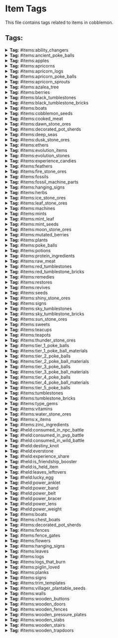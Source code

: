 # Item Tags

This file contains tags related to items in cobblemon.

## Tags:

<details>
<summary><b>Tag:</b> #items:ability_changers</summary>

- cobblemon:ability_capsule
- cobblemon:ability_patch

</details>

<details>
<summary><b>Tag:</b> #items:ancient_poke_balls</summary>

- cobblemon:ancient_azure_ball
- cobblemon:ancient_citrine_ball
- cobblemon:ancient_feather_ball
- cobblemon:ancient_gigaton_ball
- cobblemon:ancient_great_ball
- cobblemon:ancient_heavy_ball
- cobblemon:ancient_ivory_ball
- cobblemon:ancient_jet_ball
- cobblemon:ancient_leaden_ball
- cobblemon:ancient_origin_ball
- cobblemon:ancient_poke_ball
- cobblemon:ancient_roseate_ball
- cobblemon:ancient_slate_ball
- cobblemon:ancient_ultra_ball
- cobblemon:ancient_verdant_ball
- cobblemon:ancient_wing_ball

</details>

<details>
<summary><b>Tag:</b> #items:apples</summary>

- cobblemon:sweet_apple
- cobblemon:tart_apple

</details>

<details>
<summary><b>Tag:</b> #items:apricorns</summary>

- cobblemon:black_apricorn
- cobblemon:blue_apricorn
- cobblemon:green_apricorn
- cobblemon:pink_apricorn
- cobblemon:red_apricorn
- cobblemon:white_apricorn
- cobblemon:yellow_apricorn

</details>

<details>
<summary><b>Tag:</b> #items:apricorn_logs</summary>

- cobblemon:apricorn_log
- cobblemon:apricorn_wood
- cobblemon:stripped_apricorn_log
- cobblemon:stripped_apricorn_wood

</details>

<details>
<summary><b>Tag:</b> #items:apricorn_poke_balls</summary>

- cobblemon:fast_ball
- cobblemon:friend_ball
- cobblemon:heavy_ball
- cobblemon:level_ball
- cobblemon:love_ball
- cobblemon:lure_ball
- cobblemon:moon_ball

</details>

<details>
<summary><b>Tag:</b> #items:apricorn_sprouts</summary>

- cobblemon:black_apricorn_seed
- cobblemon:blue_apricorn_seed
- cobblemon:green_apricorn_seed
- cobblemon:pink_apricorn_seed
- cobblemon:red_apricorn_seed
- cobblemon:white_apricorn_seed
- cobblemon:yellow_apricorn_seed

</details>

<details>
<summary><b>Tag:</b> #items:azalea_tree</summary>

- minecraft:azalea
- minecraft:flowering_azalea

</details>

<details>
<summary><b>Tag:</b> #items:berries</summary>

- cobblemon:aguav_berry
- cobblemon:apicot_berry
- cobblemon:aspear_berry
- cobblemon:babiri_berry
- cobblemon:belue_berry
- cobblemon:bluk_berry
- cobblemon:charti_berry
- cobblemon:cheri_berry
- cobblemon:chesto_berry
- cobblemon:chilan_berry
- cobblemon:chople_berry
- cobblemon:coba_berry
- cobblemon:colbur_berry
- cobblemon:cornn_berry
- cobblemon:custap_berry
- cobblemon:durin_berry
- cobblemon:enigma_berry
- cobblemon:figy_berry
- cobblemon:ganlon_berry
- cobblemon:grepa_berry
- cobblemon:haban_berry
- cobblemon:hondew_berry
- cobblemon:hopo_berry
- cobblemon:iapapa_berry
- cobblemon:jaboca_berry
- cobblemon:kasib_berry
- cobblemon:kebia_berry
- cobblemon:kee_berry
- cobblemon:kelpsy_berry
- cobblemon:lansat_berry
- cobblemon:leppa_berry
- cobblemon:liechi_berry
- cobblemon:lum_berry
- cobblemon:mago_berry
- cobblemon:magost_berry
- cobblemon:maranga_berry
- cobblemon:micle_berry
- cobblemon:nanab_berry
- cobblemon:nomel_berry
- cobblemon:occa_berry
- cobblemon:oran_berry
- cobblemon:pamtre_berry
- cobblemon:passho_berry
- cobblemon:payapa_berry
- cobblemon:pecha_berry
- cobblemon:persim_berry
- cobblemon:petaya_berry
- cobblemon:pinap_berry
- cobblemon:pomeg_berry
- cobblemon:qualot_berry
- cobblemon:rabuta_berry
- cobblemon:rawst_berry
- cobblemon:razz_berry
- cobblemon:rindo_berry
- cobblemon:roseli_berry
- cobblemon:rowap_berry
- cobblemon:salac_berry
- cobblemon:shuca_berry
- cobblemon:sitrus_berry
- cobblemon:spelon_berry
- cobblemon:starf_berry
- cobblemon:tamato_berry
- cobblemon:tanga_berry
- cobblemon:touga_berry
- cobblemon:wacan_berry
- cobblemon:watmel_berry
- cobblemon:wepear_berry
- cobblemon:wiki_berry
- cobblemon:yache_berry

</details>

<details>
<summary><b>Tag:</b> #items:black_tumblestones</summary>

- cobblemon:black_tumblestone
- cobblemon:black_tumblestone_block
- cobblemon:black_tumblestone_brick_slab
- cobblemon:black_tumblestone_brick_stairs
- cobblemon:black_tumblestone_brick_wall
- cobblemon:black_tumblestone_bricks
- cobblemon:black_tumblestone_cluster
- cobblemon:chiseled_black_tumblestone_bricks
- cobblemon:chiseled_polished_black_tumblestone
- cobblemon:large_budding_black_tumblestone
- cobblemon:medium_budding_black_tumblestone
- cobblemon:polished_black_tumblestone
- cobblemon:polished_black_tumblestone_slab
- cobblemon:polished_black_tumblestone_stairs
- cobblemon:polished_black_tumblestone_wall
- cobblemon:small_budding_black_tumblestone

</details>

<details>
<summary><b>Tag:</b> #items:black_tumblestone_bricks</summary>

- cobblemon:black_tumblestone_bricks
- cobblemon:chiseled_black_tumblestone_bricks

</details>

<details>
<summary><b>Tag:</b> #items:boats</summary>

- cobblemon:apricorn_boat
- cobblemon:apricorn_chest_boat

</details>

<details>
<summary><b>Tag:</b> #items:cobblemon_seeds</summary>

- #cobblemon:mint_seeds
- cobblemon:vivichoke_seeds

</details>

<details>
<summary><b>Tag:</b> #items:cooked_meat</summary>

- minecraft:cooked_beef
- minecraft:cooked_chicken
- minecraft:cooked_cod
- minecraft:cooked_mutton
- minecraft:cooked_porkchop
- minecraft:cooked_rabbit
- minecraft:cooked_salmon

</details>

<details>
<summary><b>Tag:</b> #items:dawn_stone_ores</summary>

- cobblemon:dawn_stone_ore
- cobblemon:deepslate_dawn_stone_ore

</details>

<details>
<summary><b>Tag:</b> #items:decorated_pot_sherds</summary>

- cobblemon:bygone_sherd
- cobblemon:capture_sherd
- cobblemon:dome_sherd
- cobblemon:helix_sherd
- cobblemon:nostalgic_sherd
- cobblemon:suspicious_sherd

</details>

<details>
<summary><b>Tag:</b> #items:deep_seas</summary>

- cobblemon:deep_sea_scale
- cobblemon:deep_sea_tooth

</details>

<details>
<summary><b>Tag:</b> #items:dusk_stone_ores</summary>

- cobblemon:deepslate_dusk_stone_ore
- cobblemon:dusk_stone_ore

</details>

<details>
<summary><b>Tag:</b> #items:ethers</summary>

- cobblemon:elixir
- cobblemon:ether
- cobblemon:max_elixir
- cobblemon:max_ether

</details>

<details>
<summary><b>Tag:</b> #items:evolution_items</summary>

- #cobblemon:evolution_stones
- #cobblemon:teacups
- #cobblemon:teapots
- cobblemon:auspicious_armor
- cobblemon:berry_sweet
- cobblemon:black_augurite
- cobblemon:clover_sweet
- cobblemon:deep_sea_scale
- cobblemon:deep_sea_tooth
- cobblemon:dragon_scale
- cobblemon:dubious_disc
- cobblemon:electirizer
- cobblemon:flower_sweet
- cobblemon:galarica_cuff
- cobblemon:galarica_wreath
- cobblemon:kings_rock
- cobblemon:link_cable
- cobblemon:love_sweet
- cobblemon:magmarizer
- cobblemon:malicious_armor
- cobblemon:metal_coat
- cobblemon:oval_stone
- cobblemon:peat_block
- cobblemon:prism_scale
- cobblemon:protector
- cobblemon:razor_claw
- cobblemon:razor_fang
- cobblemon:reaper_cloth
- cobblemon:ribbon_sweet
- cobblemon:sachet
- cobblemon:star_sweet
- cobblemon:strawberry_sweet
- cobblemon:sweet_apple
- cobblemon:tart_apple
- cobblemon:upgrade
- cobblemon:whipped_dream

</details>

<details>
<summary><b>Tag:</b> #items:evolution_stones</summary>

- cobblemon:dawn_stone
- cobblemon:dusk_stone
- cobblemon:fire_stone
- cobblemon:ice_stone
- cobblemon:leaf_stone
- cobblemon:moon_stone
- cobblemon:shiny_stone
- cobblemon:sun_stone
- cobblemon:thunder_stone
- cobblemon:water_stone

</details>

<details>
<summary><b>Tag:</b> #items:experience_candies</summary>

- cobblemon:exp_candy_l
- cobblemon:exp_candy_m
- cobblemon:exp_candy_s
- cobblemon:exp_candy_xl
- cobblemon:exp_candy_xs
- cobblemon:rare_candy

</details>

<details>
<summary><b>Tag:</b> #items:feathers</summary>

- cobblemon:clever_feather
- cobblemon:genius_feather
- cobblemon:health_feather
- cobblemon:muscle_feather
- cobblemon:resist_feather
- cobblemon:swift_feather

</details>

<details>
<summary><b>Tag:</b> #items:fire_stone_ores</summary>

- cobblemon:deepslate_fire_stone_ore
- cobblemon:fire_stone_ore
- cobblemon:nether_fire_stone_ore

</details>

<details>
<summary><b>Tag:</b> #items:fossils</summary>

- cobblemon:armor_fossil
- cobblemon:claw_fossil
- cobblemon:cover_fossil
- cobblemon:dome_fossil
- cobblemon:fossilized_bird
- cobblemon:fossilized_dino
- cobblemon:fossilized_drake
- cobblemon:fossilized_fish
- cobblemon:helix_fossil
- cobblemon:jaw_fossil
- cobblemon:old_amber_fossil
- cobblemon:plume_fossil
- cobblemon:root_fossil
- cobblemon:sail_fossil
- cobblemon:skull_fossil

</details>

<details>
<summary><b>Tag:</b> #items:fossil_machine_parts</summary>

- cobblemon:fossil_analyzer
- cobblemon:monitor
- cobblemon:restoration_tank

</details>

<details>
<summary><b>Tag:</b> #items:hanging_signs</summary>

- cobblemon:apricorn_hanging_sign

</details>

<details>
<summary><b>Tag:</b> #items:herbs</summary>

- cobblemon:mental_herb
- cobblemon:mirror_herb
- cobblemon:power_herb
- cobblemon:revival_herb
- cobblemon:white_herb

</details>

<details>
<summary><b>Tag:</b> #items:ice_stone_ores</summary>

- cobblemon:deepslate_ice_stone_ore
- cobblemon:ice_stone_ore

</details>

<details>
<summary><b>Tag:</b> #items:leaf_stone_ores</summary>

- cobblemon:deepslate_leaf_stone_ore
- cobblemon:leaf_stone_ore

</details>

<details>
<summary><b>Tag:</b> #items:machines</summary>

- cobblemon:fossil_analyzer
- cobblemon:healing_machine
- cobblemon:monitor
- cobblemon:pasture
- cobblemon:pc
- cobblemon:restoration_tank

</details>

<details>
<summary><b>Tag:</b> #items:mints</summary>

- cobblemon:adamant_mint
- cobblemon:bold_mint
- cobblemon:brave_mint
- cobblemon:calm_mint
- cobblemon:careful_mint
- cobblemon:gentle_mint
- cobblemon:hasty_mint
- cobblemon:impish_mint
- cobblemon:jolly_mint
- cobblemon:lax_mint
- cobblemon:lonely_mint
- cobblemon:mild_mint
- cobblemon:modest_mint
- cobblemon:naive_mint
- cobblemon:naughty_mint
- cobblemon:quiet_mint
- cobblemon:rash_mint
- cobblemon:relaxed_mint
- cobblemon:sassy_mint
- cobblemon:serious_mint
- cobblemon:timid_mint

</details>

<details>
<summary><b>Tag:</b> #items:mint_leaf</summary>

- cobblemon:blue_mint_leaf
- cobblemon:cyan_mint_leaf
- cobblemon:green_mint_leaf
- cobblemon:pink_mint_leaf
- cobblemon:red_mint_leaf
- cobblemon:white_mint_leaf

</details>

<details>
<summary><b>Tag:</b> #items:mint_seeds</summary>

- cobblemon:blue_mint_seeds
- cobblemon:cyan_mint_seeds
- cobblemon:green_mint_seeds
- cobblemon:pink_mint_seeds
- cobblemon:red_mint_seeds
- cobblemon:white_mint_seeds

</details>

<details>
<summary><b>Tag:</b> #items:moon_stone_ores</summary>

- cobblemon:deepslate_moon_stone_ore
- cobblemon:dripstone_moon_stone_ore
- cobblemon:moon_stone_ore

</details>

<details>
<summary><b>Tag:</b> #items:mutated_berries</summary>

- cobblemon:aguav_berry
- cobblemon:apicot_berry
- cobblemon:belue_berry
- cobblemon:cornn_berry
- cobblemon:custap_berry
- cobblemon:durin_berry
- cobblemon:enigma_berry
- cobblemon:figy_berry
- cobblemon:ganlon_berry
- cobblemon:grepa_berry
- cobblemon:hondew_berry
- cobblemon:hopo_berry
- cobblemon:iapapa_berry
- cobblemon:jaboca_berry
- cobblemon:kee_berry
- cobblemon:kelpsy_berry
- cobblemon:lansat_berry
- cobblemon:leppa_berry
- cobblemon:liechi_berry
- cobblemon:lum_berry
- cobblemon:mago_berry
- cobblemon:magost_berry
- cobblemon:maranga_berry
- cobblemon:micle_berry
- cobblemon:nomel_berry
- cobblemon:pamtre_berry
- cobblemon:petaya_berry
- cobblemon:pomeg_berry
- cobblemon:qualot_berry
- cobblemon:rabuta_berry
- cobblemon:rowap_berry
- cobblemon:salac_berry
- cobblemon:sitrus_berry
- cobblemon:spelon_berry
- cobblemon:starf_berry
- cobblemon:tamato_berry
- cobblemon:touga_berry
- cobblemon:watmel_berry
- cobblemon:wiki_berry

</details>

<details>
<summary><b>Tag:</b> #items:plants</summary>

- #cobblemon:apricorn_sprouts
- #cobblemon:apricorns
- #cobblemon:berries
- #cobblemon:cobblemon_seeds
- #cobblemon:herbs
- #cobblemon:mint_leaf
- cobblemon:big_root
- cobblemon:energy_root
- cobblemon:medicinal_leek
- cobblemon:pep_up_flower
- cobblemon:vivichoke

</details>

<details>
<summary><b>Tag:</b> #items:poke_balls</summary>

- #cobblemon:ancient_poke_balls
- cobblemon:azure_ball
- cobblemon:beast_ball
- cobblemon:cherish_ball
- cobblemon:citrine_ball
- cobblemon:dive_ball
- cobblemon:dream_ball
- cobblemon:dusk_ball
- cobblemon:fast_ball
- cobblemon:friend_ball
- cobblemon:great_ball
- cobblemon:heal_ball
- cobblemon:heavy_ball
- cobblemon:level_ball
- cobblemon:love_ball
- cobblemon:lure_ball
- cobblemon:luxury_ball
- cobblemon:master_ball
- cobblemon:moon_ball
- cobblemon:nest_ball
- cobblemon:net_ball
- cobblemon:park_ball
- cobblemon:poke_ball
- cobblemon:premier_ball
- cobblemon:quick_ball
- cobblemon:repeat_ball
- cobblemon:roseate_ball
- cobblemon:safari_ball
- cobblemon:slate_ball
- cobblemon:sport_ball
- cobblemon:timer_ball
- cobblemon:ultra_ball
- cobblemon:verdant_ball

</details>

<details>
<summary><b>Tag:</b> #items:potions</summary>

- cobblemon:full_restore
- cobblemon:hyper_potion
- cobblemon:max_potion
- cobblemon:potion
- cobblemon:super_potion

</details>

<details>
<summary><b>Tag:</b> #items:protein_ingredients</summary>

- minecraft:beef
- minecraft:chicken
- minecraft:mutton
- minecraft:porkchop
- minecraft:rabbit

</details>

<details>
<summary><b>Tag:</b> #items:raw_meat</summary>

- minecraft:beef
- minecraft:chicken
- minecraft:cod
- minecraft:mutton
- minecraft:porkchop
- minecraft:rabbit
- minecraft:salmon

</details>

<details>
<summary><b>Tag:</b> #items:red_tumblestones</summary>

- cobblemon:chiseled_polished_tumblestone
- cobblemon:chiseled_tumblestone_bricks
- cobblemon:large_budding_tumblestone
- cobblemon:medium_budding_tumblestone
- cobblemon:polished_tumblestone
- cobblemon:polished_tumblestone_slab
- cobblemon:polished_tumblestone_stairs
- cobblemon:polished_tumblestone_wall
- cobblemon:small_budding_tumblestone
- cobblemon:tumblestone
- cobblemon:tumblestone_block
- cobblemon:tumblestone_brick_slab
- cobblemon:tumblestone_brick_stairs
- cobblemon:tumblestone_brick_wall
- cobblemon:tumblestone_bricks
- cobblemon:tumblestone_cluster

</details>

<details>
<summary><b>Tag:</b> #items:red_tumblestone_bricks</summary>

- cobblemon:chiseled_tumblestone_bricks
- cobblemon:tumblestone_bricks

</details>

<details>
<summary><b>Tag:</b> #items:remedies</summary>

- cobblemon:fine_remedy
- cobblemon:heal_powder
- cobblemon:remedy
- cobblemon:superb_remedy

</details>

<details>
<summary><b>Tag:</b> #items:restores</summary>

- cobblemon:antidote
- cobblemon:awakening
- cobblemon:burn_heal
- cobblemon:full_heal
- cobblemon:full_restore
- cobblemon:ice_heal
- cobblemon:paralyze_heal

</details>

<details>
<summary><b>Tag:</b> #items:revives</summary>

- cobblemon:max_revive
- cobblemon:revive

</details>

<details>
<summary><b>Tag:</b> #items:seeds</summary>

- #cobblemon:cobblemon_seeds
- minecraft:beetroot_seeds
- minecraft:melon_seeds
- minecraft:pumpkin_seeds
- minecraft:torchflower_seeds
- minecraft:wheat_seeds

</details>

<details>
<summary><b>Tag:</b> #items:shiny_stone_ores</summary>

- cobblemon:deepslate_shiny_stone_ore
- cobblemon:shiny_stone_ore

</details>

<details>
<summary><b>Tag:</b> #items:signs</summary>

- cobblemon:apricorn_sign

</details>

<details>
<summary><b>Tag:</b> #items:sky_tumblestones</summary>

- cobblemon:chiseled_polished_sky_tumblestone
- cobblemon:chiseled_sky_tumblestone_bricks
- cobblemon:large_budding_sky_tumblestone
- cobblemon:medium_budding_sky_tumblestone
- cobblemon:polished_sky_tumblestone
- cobblemon:polished_sky_tumblestone_slab
- cobblemon:polished_sky_tumblestone_stairs
- cobblemon:polished_sky_tumblestone_wall
- cobblemon:sky_tumblestone
- cobblemon:sky_tumblestone_block
- cobblemon:sky_tumblestone_brick_slab
- cobblemon:sky_tumblestone_brick_stairs
- cobblemon:sky_tumblestone_brick_wall
- cobblemon:sky_tumblestone_bricks
- cobblemon:sky_tumblestone_cluster
- cobblemon:small_budding_sky_tumblestone

</details>

<details>
<summary><b>Tag:</b> #items:sky_tumblestone_bricks</summary>

- cobblemon:chiseled_sky_tumblestone_bricks
- cobblemon:sky_tumblestone_bricks

</details>

<details>
<summary><b>Tag:</b> #items:sun_stone_ores</summary>

- cobblemon:deepslate_sun_stone_ore
- cobblemon:sun_stone_ore

</details>

<details>
<summary><b>Tag:</b> #items:sweets</summary>

- cobblemon:berry_sweet
- cobblemon:clover_sweet
- cobblemon:flower_sweet
- cobblemon:love_sweet
- cobblemon:ribbon_sweet
- cobblemon:star_sweet
- cobblemon:strawberry_sweet

</details>

<details>
<summary><b>Tag:</b> #items:teacups</summary>

- cobblemon:masterpiece_teacup
- cobblemon:unremarkable_teacup

</details>

<details>
<summary><b>Tag:</b> #items:teapots</summary>

- cobblemon:chipped_pot
- cobblemon:cracked_pot

</details>

<details>
<summary><b>Tag:</b> #items:thunder_stone_ores</summary>

- cobblemon:deepslate_thunder_stone_ore
- cobblemon:thunder_stone_ore

</details>

<details>
<summary><b>Tag:</b> #items:tier_1_poke_balls</summary>

- cobblemon:ancient_azure_ball
- cobblemon:ancient_citrine_ball
- cobblemon:ancient_feather_ball
- cobblemon:ancient_heavy_ball
- cobblemon:ancient_ivory_ball
- cobblemon:ancient_poke_ball
- cobblemon:ancient_roseate_ball
- cobblemon:ancient_slate_ball
- cobblemon:ancient_verdant_ball
- cobblemon:azure_ball
- cobblemon:citrine_ball
- cobblemon:heal_ball
- cobblemon:poke_ball
- cobblemon:premier_ball
- cobblemon:roseate_ball
- cobblemon:safari_ball
- cobblemon:slate_ball
- cobblemon:verdant_ball

</details>

<details>
<summary><b>Tag:</b> #items:tier_1_poke_ball_materials</summary>

- minecraft:copper_ingot

</details>

<details>
<summary><b>Tag:</b> #items:tier_2_poke_balls</summary>

- cobblemon:ancient_great_ball
- cobblemon:ancient_leaden_ball
- cobblemon:ancient_wing_ball
- cobblemon:dive_ball
- cobblemon:fast_ball
- cobblemon:friend_ball
- cobblemon:great_ball
- cobblemon:heavy_ball
- cobblemon:level_ball
- cobblemon:lure_ball
- cobblemon:moon_ball
- cobblemon:nest_ball
- cobblemon:net_ball
- cobblemon:park_ball
- cobblemon:sport_ball

</details>

<details>
<summary><b>Tag:</b> #items:tier_2_poke_ball_materials</summary>

- minecraft:iron_ingot

</details>

<details>
<summary><b>Tag:</b> #items:tier_3_poke_balls</summary>

- cobblemon:ancient_gigaton_ball
- cobblemon:ancient_jet_ball
- cobblemon:ancient_ultra_ball
- cobblemon:dusk_ball
- cobblemon:love_ball
- cobblemon:luxury_ball
- cobblemon:quick_ball
- cobblemon:repeat_ball
- cobblemon:timer_ball
- cobblemon:ultra_ball

</details>

<details>
<summary><b>Tag:</b> #items:tier_3_poke_ball_materials</summary>

- minecraft:gold_ingot

</details>

<details>
<summary><b>Tag:</b> #items:tier_4_poke_balls</summary>

- cobblemon:beast_ball
- cobblemon:dream_ball

</details>

<details>
<summary><b>Tag:</b> #items:tier_4_poke_ball_materials</summary>

- minecraft:diamond

</details>

<details>
<summary><b>Tag:</b> #items:tier_5_poke_balls</summary>

- cobblemon:ancient_origin_ball
- cobblemon:master_ball

</details>

<details>
<summary><b>Tag:</b> #items:tumblestones</summary>

- cobblemon:black_tumblestone
- cobblemon:sky_tumblestone
- cobblemon:tumblestone

</details>

<details>
<summary><b>Tag:</b> #items:tumblestone_bricks</summary>

- #cobblemon:black_tumblestone_bricks
- #cobblemon:red_tumblestone_bricks
- #cobblemon:sky_tumblestone_bricks

</details>

<details>
<summary><b>Tag:</b> #items:type_gems</summary>

- cobblemon:bug_gem
- cobblemon:dark_gem
- cobblemon:dragon_gem
- cobblemon:electric_gem
- cobblemon:fairy_gem
- cobblemon:fighting_gem
- cobblemon:fire_gem
- cobblemon:flying_gem
- cobblemon:ghost_gem
- cobblemon:grass_gem
- cobblemon:ground_gem
- cobblemon:ice_gem
- cobblemon:normal_gem
- cobblemon:poison_gem
- cobblemon:psychic_gem
- cobblemon:rock_gem
- cobblemon:steel_gem
- cobblemon:water_gem

</details>

<details>
<summary><b>Tag:</b> #items:vitamins</summary>

- cobblemon:calcium
- cobblemon:carbos
- cobblemon:hp_up
- cobblemon:iron
- cobblemon:pp_max
- cobblemon:pp_up
- cobblemon:protein
- cobblemon:zinc

</details>

<details>
<summary><b>Tag:</b> #items:water_stone_ores</summary>

- cobblemon:deepslate_water_stone_ore
- cobblemon:water_stone_ore

</details>

<details>
<summary><b>Tag:</b> #items:x_items</summary>

- cobblemon:dire_hit
- cobblemon:guard_spec
- cobblemon:x_accuracy
- cobblemon:x_attack
- cobblemon:x_defence
- cobblemon:x_special_attack
- cobblemon:x_special_defence
- cobblemon:x_speed

</details>

<details>
<summary><b>Tag:</b> #items:zinc_ingredients</summary>

- minecraft:cod
- minecraft:salmon
- minecraft:tropical_fish

</details>

<details>
<summary><b>Tag:</b> #held:consumed_in_npc_battle</summary>

- #cobblemon:berries

</details>

<details>
<summary><b>Tag:</b> #held:consumed_in_pvp_battle</summary>

- #cobblemon:berries

</details>

<details>
<summary><b>Tag:</b> #held:consumed_in_wild_battle</summary>

- #cobblemon:berries

</details>

<details>
<summary><b>Tag:</b> #held:destiny_knot</summary>

- cobblemon:destiny_knot

</details>

<details>
<summary><b>Tag:</b> #held:everstone</summary>

- cobblemon:everstone

</details>

<details>
<summary><b>Tag:</b> #held:experience_share</summary>

- cobblemon:exp_share

</details>

<details>
<summary><b>Tag:</b> #held:is_friendship_booster</summary>

- cobblemon:soothe_bell

</details>

<details>
<summary><b>Tag:</b> #held:is_held_item</summary>

- #cobblemon:type_gems
- cobblemon:ability_shield
- cobblemon:absorb_bulb
- cobblemon:air_balloon
- cobblemon:assault_vest
- cobblemon:big_root
- cobblemon:binding_band
- cobblemon:black_belt
- cobblemon:black_glasses
- cobblemon:black_sludge
- cobblemon:blunder_policy
- cobblemon:bright_powder
- cobblemon:cell_battery
- cobblemon:charcoal_stick
- cobblemon:choice_band
- cobblemon:choice_scarf
- cobblemon:choice_specs
- cobblemon:cleanse_tag
- cobblemon:covert_cloak
- cobblemon:damp_rock
- cobblemon:deep_sea_scale
- cobblemon:deep_sea_scale
- cobblemon:deep_sea_tooth
- cobblemon:deep_sea_tooth
- cobblemon:destiny_knot
- cobblemon:dragon_fang
- cobblemon:eject_button
- cobblemon:eject_pack
- cobblemon:everstone
- cobblemon:eviolite
- cobblemon:exp_share
- cobblemon:expert_belt
- cobblemon:fairy_feather
- cobblemon:flame_orb
- cobblemon:flame_orb
- cobblemon:float_stone
- cobblemon:focus_band
- cobblemon:focus_sash
- cobblemon:hard_stone
- cobblemon:heat_rock
- cobblemon:heavy_duty_boots
- cobblemon:icy_rock
- cobblemon:iron_ball
- cobblemon:kings_rock
- cobblemon:kings_rock
- cobblemon:leftovers
- cobblemon:life_orb
- cobblemon:life_orb
- cobblemon:light_ball
- cobblemon:light_clay
- cobblemon:loaded_dice
- cobblemon:lucky_egg
- cobblemon:lucky_egg
- cobblemon:magnet
- cobblemon:medicinal_leek
- cobblemon:mental_herb
- cobblemon:metal_coat
- cobblemon:metal_coat
- cobblemon:metal_powder
- cobblemon:miracle_seed
- cobblemon:mirror_herb
- cobblemon:muscle_band
- cobblemon:mystic_water
- cobblemon:never_melt_ice
- cobblemon:poison_barb
- cobblemon:power_anklet
- cobblemon:power_band
- cobblemon:power_belt
- cobblemon:power_bracer
- cobblemon:power_herb
- cobblemon:power_lens
- cobblemon:power_weight
- cobblemon:quick_claw
- cobblemon:quick_powder
- cobblemon:razor_claw
- cobblemon:razor_fang
- cobblemon:red_card
- cobblemon:ring_target
- cobblemon:rocky_helmet
- cobblemon:safety_goggles
- cobblemon:sharp_beak
- cobblemon:shell_bell
- cobblemon:silk_scarf
- cobblemon:silver_powder
- cobblemon:smoke_ball
- cobblemon:smoke_ball
- cobblemon:smooth_rock
- cobblemon:soft_sand
- cobblemon:spell_tag
- cobblemon:sticky_barb
- cobblemon:toxic_orb
- cobblemon:toxic_orb
- cobblemon:twisted_spoon
- cobblemon:weakness_policy
- cobblemon:white_herb
- cobblemon:white_herb
- cobblemon:wise_glasses
- minecraft:bone
- minecraft:snowball

</details>

<details>
<summary><b>Tag:</b> #held:leaves_leftovers</summary>

- minecraft:apple

</details>

<details>
<summary><b>Tag:</b> #held:lucky_egg</summary>

- cobblemon:lucky_egg

</details>

<details>
<summary><b>Tag:</b> #held:power_anklet</summary>

- cobblemon:power_anklet

</details>

<details>
<summary><b>Tag:</b> #held:power_band</summary>

- cobblemon:power_band

</details>

<details>
<summary><b>Tag:</b> #held:power_belt</summary>

- cobblemon:power_belt

</details>

<details>
<summary><b>Tag:</b> #held:power_bracer</summary>

- cobblemon:power_bracer

</details>

<details>
<summary><b>Tag:</b> #held:power_lens</summary>

- cobblemon:power_lens

</details>

<details>
<summary><b>Tag:</b> #held:power_weight</summary>

- cobblemon:power_weight

</details>

<details>
<summary><b>Tag:</b> #items:boats</summary>

- #cobblemon:boats

</details>

<details>
<summary><b>Tag:</b> #items:chest_boats</summary>

- cobblemon:apricorn_chest_boat

</details>

<details>
<summary><b>Tag:</b> #items:decorated_pot_sherds</summary>

- #cobblemon:decorated_pot_sherds

</details>

<details>
<summary><b>Tag:</b> #items:fences</summary>

- cobblemon:apricorn_fence

</details>

<details>
<summary><b>Tag:</b> #items:fence_gates</summary>

- cobblemon:apricorn_fence_gate

</details>

<details>
<summary><b>Tag:</b> #items:flowers</summary>

- cobblemon:pep_up_flower

</details>

<details>
<summary><b>Tag:</b> #items:hanging_signs</summary>

- #cobblemon:hanging_signs

</details>

<details>
<summary><b>Tag:</b> #items:leaves</summary>

- cobblemon:apricorn_leaves

</details>

<details>
<summary><b>Tag:</b> #items:logs</summary>

- cobblemon:apricorn_log
- cobblemon:apricorn_wood
- cobblemon:stripped_apricorn_log
- cobblemon:stripped_apricorn_wood

</details>

<details>
<summary><b>Tag:</b> #items:logs_that_burn</summary>

- cobblemon:apricorn_log
- cobblemon:apricorn_wood
- cobblemon:stripped_apricorn_log
- cobblemon:stripped_apricorn_wood

</details>

<details>
<summary><b>Tag:</b> #items:piglin_loved</summary>

- cobblemon:relic_coin
- cobblemon:relic_coin_pouch
- cobblemon:relic_coin_sack

</details>

<details>
<summary><b>Tag:</b> #items:planks</summary>

- cobblemon:apricorn_planks

</details>

<details>
<summary><b>Tag:</b> #items:signs</summary>

- #cobblemon:signs

</details>

<details>
<summary><b>Tag:</b> #items:trim_templates</summary>

- cobblemon:automaton_armor_trim_smithing_template

</details>

<details>
<summary><b>Tag:</b> #items:villager_plantable_seeds</summary>

- cobblemon:blue_mint_seeds
- cobblemon:cyan_mint_seeds
- cobblemon:green_mint_seeds
- cobblemon:pink_mint_seeds
- cobblemon:red_mint_seeds
- cobblemon:revival_herb
- cobblemon:vivichoke_seeds
- cobblemon:white_mint_seeds

</details>

<details>
<summary><b>Tag:</b> #items:walls</summary>

- cobblemon:black_tumblestone_brick_wall
- cobblemon:polished_black_tumblestone_wall
- cobblemon:polished_sky_tumblestone_wall
- cobblemon:polished_tumblestone_wall
- cobblemon:sky_tumblestone_brick_wall
- cobblemon:tumblestone_brick_wall

</details>

<details>
<summary><b>Tag:</b> #items:wooden_buttons</summary>

- cobblemon:apricorn_button

</details>

<details>
<summary><b>Tag:</b> #items:wooden_doors</summary>

- cobblemon:apricorn_door

</details>

<details>
<summary><b>Tag:</b> #items:wooden_fences</summary>

- cobblemon:apricorn_fence

</details>

<details>
<summary><b>Tag:</b> #items:wooden_pressure_plates</summary>

- cobblemon:apricorn_pressure_plate

</details>

<details>
<summary><b>Tag:</b> #items:wooden_slabs</summary>

- cobblemon:apricorn_slab

</details>

<details>
<summary><b>Tag:</b> #items:wooden_stairs</summary>

- cobblemon:apricorn_stairs

</details>

<details>
<summary><b>Tag:</b> #items:wooden_trapdoors</summary>

- cobblemon:apricorn_trapdoor

</details>
